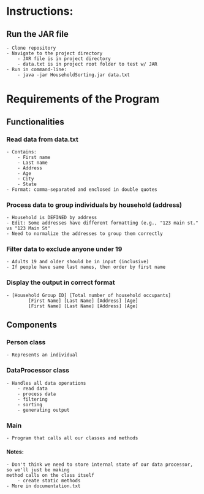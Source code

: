 # Instructions:
## Run the JAR file
    - Clone repository
    - Navigate to the project directory
        - JAR file is in project directory
        - data.txt is in project root folder to test w/ JAR
    - Run in command-line:
        - java -jar HouseholdSorting.jar data.txt

# Requirements of the Program
## Functionalities
### Read data from data.txt
    - Contains:
        - First name
        - Last name
        - Address  
        - Age
        - City
        - State
    - Format: comma-separated and enclosed in double quotes
### Process data to group individuals by household (address)
    - Household is DEFINED by address
    - Edit: Some addresses have different formatting (e.g., "123 main st." vs "123 Main St"
    - Need to normalize the addresses to group them correctly
###  Filter data to exclude anyone under 19
    - Adults 19 and older should be in input (inclusive)
    - If people have same last names, then order by first name
### Display the output in correct format
    - [Household Group ID] [Total number of household occupants]  
            [First Name] [Last Name] [Address] [Age] 
            [First Name] [Last Name] [Address] [Age]

## Components
### Person class
    - Represents an individual
### DataProcessor class
    - Handles all data operations
        - read data
        - process data
        - filtering
        - sorting
        - generating output
### Main
    - Program that calls all our classes and methods

#### Notes:
    - Don't think we need to store internal state of our data processor, so we'll just be making
    method calls on the class itself
        - create static methods
    - More in documentation.txt